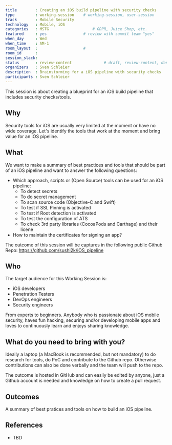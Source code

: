 ```yaml
---
title        : Creating an iOS build pipeline with security checks 
type         : working-session    # working-session, user-session
track        : Mobile Security
technology   : Mobile, iOS
categories   : MSTG                   # GDPR, Juice Shop, etc.
featured     : yes                # review with summit team "yes"
when_day     : Wed
when_time    : AM-1
room_layout  :                    #
room_id      :
session_slack:
status       : review-content              # draft, review-content, done
organizers   : Sven Schleier
description  : Brainstorming for a iOS pipeline with security checks
participants : Sven Schleier
---
```


This session is about creating a blueprint for an iOS build pipeline that includes security checks/tools.

## Why

Security tools for iOS are usually very limited at the moment or have no wide coverage. Let's identify the tools that work at the moment and bring value for an iOS pipeline.

## What

We want to make a summary of best practices and tools that should be part of an iOS pipeline and want to answer the following questions:

- Which approach, scripts or (Open Source) tools can be used for an iOS pipeline:
  - To detect secrets
  - To do secret management
  - To scan source code (Objective-C and Swift)
  - To test if SSL Pinning is activated
  - To test if Root detection is activated
  - To test the configuration of ATS
  - To check 3rd party libraries (CocoaPods and Carthage) and their licene
- How to maintain the certificates for signing an app?

The outcome of this session will be captures in the following public Github Repo: <https://github.com/sushi2k/iOS_pipeline>

## Who

The target audience for this Working Session is:

- iOS developers
- Penetration Testers
- DevOps engineers
- Security engineers

From experts to beginners. Anybody who is passionate about iOS mobile security, haves fun hacking, securing and/or developing mobile apps and loves to continuously learn and enjoys sharing knowledge.

## What do you need to bring with you?

Ideally a laptop (a MacBook is recommended, but not mandatory) to do research for tools, do PoC and contribute to the Github repo. Otherwise contributions can also be done verbally and the team will push to the repo.

The outcome is hosted in GitHub and can easily be edited by anyone, just a Github account is needed and knowledge on how to create a pull request.

## Outcomes

A summary of best pratices and tools on how to build an iOS pipeline.

## References

- TBD